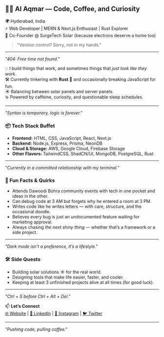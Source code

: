 ## 👨‍💻 Al Aqmar — Code, Coffee, and Curiosity  

🌍 Hyderabad, India  
⚡ Web Developer | MERN & Next.js Enthusiast | Rust Explorer  
🔋 Co-Founder @ SurgeTech Solar (because electrons deserve a home too)  

> "Version control? Sorry, not in my hands."  

---
_"404: Free time not found."_  

💡 I build things that work, and sometimes things that *just look like they work*.  
🛠️ Currently tinkering with **Rust** 🦀 and occasionally breaking JavaScript for fun.  
☀️ Balancing between solar panels and server panels.  
☕ Powered by caffeine, curiosity, and questionable sleep schedules.  

---
_"Syntax is temporary, logic is forever."_  

### 📦 Tech Stack Buffet
- **Frontend:** HTML, CSS, JavaScript, React, Next.js  
- **Backend:** Node.js, Express, Prisma, NeonDB  
- **Cloud & Storage:** AWS, Google Cloud, Firebase Storage  
- **Other Flavors:** TailwindCSS, ShadCN/UI, MongoDB, PostgreSQL, Rust  

---
_"Currently in a committed relationship with my terminal."_  

### 🎯 Fun Facts & Quirks
- Attends Dawoodi Bohra community events with tech in one pocket and ideas in the other.  
- Can debug code at 3 AM but forgets why he entered a room at 3 PM.  
- Writes code like he writes letters — with care, structure, and the occasional doodle.  
- Believes every bug is just an undocumented feature waiting for marketing approval.  
- Always chasing *the next shiny thing* — whether that’s a framework or a side project.  

---
_"Dark mode isn’t a preference, it’s a lifestyle."_  

### 🛠 Side Quests
- Building solar solutions ☀️ for the real world.  
- Designing tools that make life easier, faster, and cooler.  
- Keeping at least 3 unfinished projects alive at all times (for good luck).  

---
_"Ctrl + S before Ctrl + Alt + Del."_  

📫 **Let’s Connect**  
[🌐 Website](#) | [💼 LinkedIn](#) | [📸 Instagram](#) | [🐦 Twitter](#)  

---
_"Pushing code, pulling coffee."_
